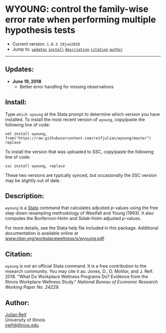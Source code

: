# WYOUNG: control the family-wise error rate when performing multiple hypothesis tests

- Current version: `1.0.3 19jun2018`
- Jump to: [`updates`](#recent-updates) [`install`](#install) [`description`](#description) [`citation`](#citation) [`author`](#author)

-----------

## Updates:

* **June 19, 2018**
  - Better error handling for missing observations

## Install:

Type `which wyoung` at the Stata prompt to determine which version you have installed. To install the most recent version of `wyoung`, copy/paste the following line of code:

```
net install wyoung, from("https://raw.githubusercontent.com/reifjulian/wyoung/master") replace
```

To install the version that was uploaded to SSC, copy/paste the following line of code:
```
ssc install wyoung, replace
```

These two versions are typically synced, but occasionally the SSC version may be slightly out of date.

## Description: 

`wyoung` is a [Stata](http://www.stata.com) command that calculates adjusted *p*-values using the free step-down resampling methodology of Westfall and Young (1993). It also computes the Bonferroni-Holm and Sidak-Holm adjusted *p*-values.

For more details, see the Stata help file included in this package. Additional documentation is available online at www.nber.org/workplacewellness/s/wyoung.pdf.


## Citation: 

`wyoung` is not an official Stata command. It is a free contribution to the research community. You may cite it as:
    Jones, D., D. Molitor, and J. Reif. 2018. "What Do Workplace Wellness Programs Do? Evidence from the Illinois Workplace Wellness Study." *National Bureau of Economic Research Working Paper No. 24229*.


## Author:

[Julian Reif](http://www.julianreif.com)
<br>University of Illinois
<br>jreif@illinois.edu
